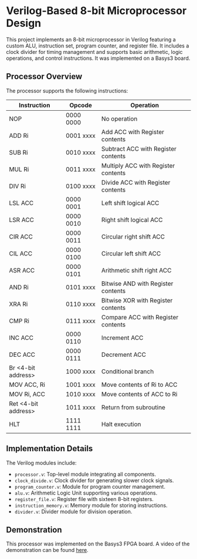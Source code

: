 # Verilog-Based 8-bit Microprocessor Design

This project implements an 8-bit microprocessor in Verilog featuring a custom ALU, instruction set, program counter, and register file. It includes a clock divider for timing management and supports basic arithmetic, logic operations, and control instructions. It was implemented on a Basys3 board.

## Processor Overview

The processor supports the following instructions:

| Instruction | Opcode | Operation |
|-------------|--------|-----------|
| NOP         | 0000 0000 | No operation |
| ADD Ri      | 0001 xxxx | Add ACC with Register contents |
| SUB Ri      | 0010 xxxx | Subtract ACC with Register contents |
| MUL Ri      | 0011 xxxx | Multiply ACC with Register contents |
| DIV Ri      | 0100 xxxx | Divide ACC with Register contents |
| LSL ACC     | 0000 0001 | Left shift logical ACC |
| LSR ACC     | 0000 0010 | Right shift logical ACC |
| CIR ACC     | 0000 0011 | Circular right shift ACC |
| CIL ACC     | 0000 0100 | Circular left shift ACC |
| ASR ACC     | 0000 0101 | Arithmetic shift right ACC |
| AND Ri      | 0101 xxxx | Bitwise AND with Register contents |
| XRA Ri      | 0110 xxxx | Bitwise XOR with Register contents |
| CMP Ri      | 0111 xxxx | Compare ACC with Register contents |
| INC ACC     | 0000 0110 | Increment ACC |
| DEC ACC     | 0000 0111 | Decrement ACC |
| Br <4-bit address> | 1000 xxxx | Conditional branch |
| MOV ACC, Ri | 1001 xxxx | Move contents of Ri to ACC |
| MOV Ri, ACC | 1010 xxxx | Move contents of ACC to Ri |
| Ret <4-bit address> | 1011 xxxx | Return from subroutine |
| HLT         | 1111 1111 | Halt execution |

## Implementation Details

The Verilog modules include:
- `processor.v`: Top-level module integrating all components.
- `clock_divide.v`: Clock divider for generating slower clock signals.
- `program_counter.v`: Module for program counter management.
- `alu.v`: Arithmetic Logic Unit supporting various operations.
- `register_file.v`: Register file with sixteen 8-bit registers.
- `instruction_memory.v`: Memory module for storing instructions.
- `divider.v`: Divider module for division operation.

## Demonstration

This processor was implemented on the Basys3 FPGA board. A video of the demonstration can be found [here](https://drive.google.com/file/d/1oN6Vtosld_0KuCGsDvVTTq9ti4P5VHUL/view).

